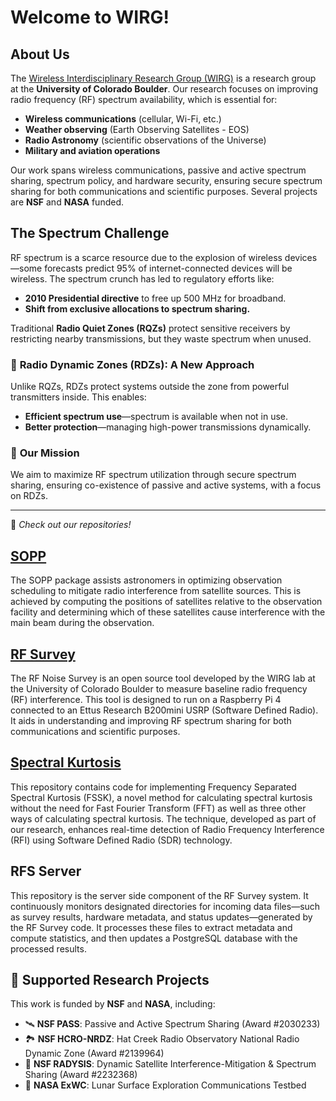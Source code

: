 # Welcome to WIRG!  

## About Us  
The [Wireless Interdisciplinary Research Group (WIRG)](https://www.colorado.edu/lab/wirg/) is a research group at the **University of Colorado Boulder**. Our research focuses on improving radio frequency (RF) spectrum availability, which is essential for:  
- **Wireless communications** (cellular, Wi-Fi, etc.)  
- **Weather observing** (Earth Observing Satellites - EOS)  
- **Radio Astronomy** (scientific observations of the Universe)  
- **Military and aviation operations**  

Our work spans wireless communications, passive and active spectrum sharing, spectrum policy, and hardware security, ensuring secure spectrum sharing for both communications and scientific purposes. Several projects are **NSF** and **NASA** funded.  

## The Spectrum Challenge  
RF spectrum is a scarce resource due to the explosion of wireless devices—some forecasts predict 95% of internet-connected devices will be wireless. The spectrum crunch has led to regulatory efforts like:  
- **2010 Presidential directive** to free up 500 MHz for broadband.  
- **Shift from exclusive allocations to spectrum sharing.**  

Traditional **Radio Quiet Zones (RQZs)** protect sensitive receivers by restricting nearby transmissions, but they waste spectrum when unused.  

### 🔹 **Radio Dynamic Zones (RDZs)**: A New Approach
Unlike RQZs, RDZs protect systems outside the zone from powerful transmitters inside. This enables:  
- **Efficient spectrum use**—spectrum is available when not in use.  
- **Better protection**—managing high-power transmissions dynamically.  

### 🔹 **Our Mission**  
We aim to maximize RF spectrum utilization through secure spectrum sharing, ensuring co-existence of passive and active systems, with a focus on RDZs.

---

📌 *Check out our repositories!* 
## [SOPP](https://pypi.org/project/sopp/)
The SOPP package assists astronomers in optimizing observation scheduling to mitigate radio interference from satellite sources. This is achieved by computing the positions of satellites relative to the observation facility and determining which of these satellites cause interference with the main beam during the observation.

## [RF Survey](https://github.com/NSFCUSWIFTPASS/RF_survey)
The RF Noise Survey is an open source tool developed by the WIRG lab at the University of Colorado Boulder to measure baseline radio frequency (RF) interference. This tool is designed to run on a Raspberry Pi 4 connected to an Ettus Research B200mini USRP (Software Defined Radio). It aids in understanding and improving RF spectrum sharing for both communications and scientific purposes.

## [Spectral Kurtosis](https://github.com/NSFCUSWIFTPASS/spectral_kurtosis)
This repository contains code for implementing Frequency Separated Spectral Kurtosis (FSSK), a novel method for calculating spectral kurtosis without the need for Fast Fourier Transform (FFT) as well as three other ways of calculating spectral kurtosis. The technique, developed as part of our research, enhances real-time detection of Radio Frequency Interference (RFI) using Software Defined Radio (SDR) technology.

## RFS Server
This repository is the server side component of the RF Survey system. It continuously monitors designated directories for incoming data files—such as survey results, hardware metadata, and status updates—generated by the RF Survey code. It processes these files to extract metadata and compute statistics, and then updates a PostgreSQL database with the processed results.

## 🎯 **Supported Research Projects**  
This work is funded by **NSF** and **NASA**, including:  
- 🛰 **NSF PASS**: Passive and Active Spectrum Sharing (Award #2030233)  
- 🏞 **NSF HCRO-NRDZ**: Hat Creek Radio Observatory National Radio Dynamic Zone (Award #2139964)  
- 🌌 **NSF RADYSIS**: Dynamic Satellite Interference-Mitigation & Spectrum Sharing (Award #2232368)  
- 🌙 **NASA ExWC**: Lunar Surface Exploration Communications Testbed  


